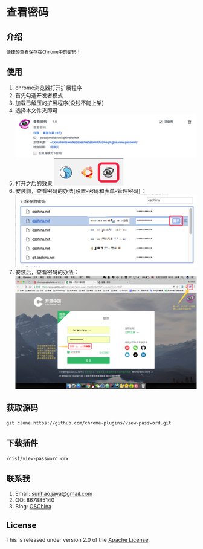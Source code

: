 # 查看密码

## 介绍

	便捷的查看保存在Chrome中的密码！

## 使用
1. chrome浏览器打开扩展程序
2. 首先勾选开发者模式
3. 加载已解压的扩展程序(没钱不能上架)
4. 选择本文件夹即可
![](img/1.png)
5. 打开之后的效果
![](img/2.png)
6. 安装前，查看密码的办法[设置-密码和表单-管理密码]：
![](img/3.png)
7. 安装后，查看密码的办法：
![](img/4.png)

## 获取源码
`git clone https://github.com/chrome-plugins/view-password.git`

## 下载插件
`/dist/view-password.crx`

## 联系我
1. Email: sunhao.java@gmail.com
2. QQ: 867885140
3. Blog: [OSChina][]

## License
This is released under version 2.0 of the [Apache License][].

[Apache License]: http://www.apache.org/licenses/LICENSE-2.0
[OSChina]: http://my.oschina.net/sunhaojava/blog
